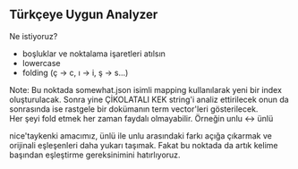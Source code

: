 ## Türkçeye Uygun Analyzer

Ne istiyoruz?

- boşluklar ve noktalama işaretleri atılsın
- lowercase
- folding (ç -> c, ı -> i, ş -> s...)

Note:
Bu noktada somewhat.json isimli mapping kullanılarak yeni bir index oluşturulacak. Sonra yine ÇİKOLATALI KEK string'i analiz ettirilecek onun da sonrasında ise rastgele bir dokümanın term vector'leri gösterilecek.  
Her şeyi fold etmek her zaman faydalı olmayabilir. Örneğin unlu <-> ünlü

nice'taykenki amacımız, ünlü ile unlu arasındaki farkı açığa çıkarmak ve orijinali eşleşenleri daha yukarı taşımak. Fakat bu noktada da artık kelime başından eşleştirme gereksinimini hatırlıyoruz.
